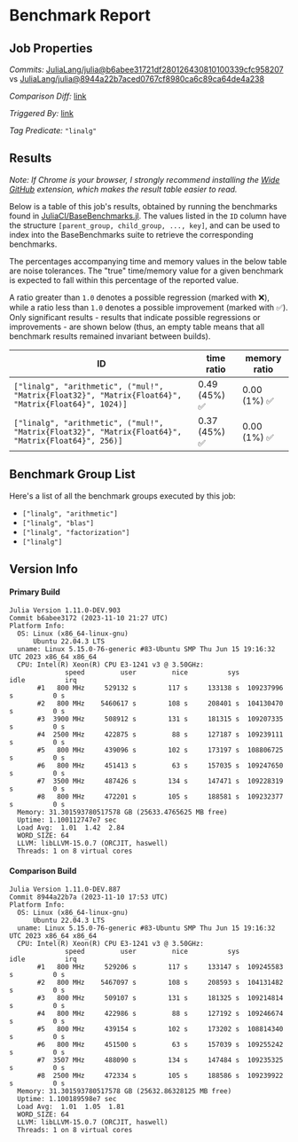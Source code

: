 # Benchmark Report

## Job Properties

*Commits:* [JuliaLang/julia@b6abee31721df280126430810100339cfc958207](https://github.com/JuliaLang/julia/commit/b6abee31721df280126430810100339cfc958207) vs [JuliaLang/julia@8944a22b7aced0767cf8980ca6c89ca64de4a238](https://github.com/JuliaLang/julia/commit/8944a22b7aced0767cf8980ca6c89ca64de4a238)

*Comparison Diff:* [link](https://github.com/JuliaLang/julia/compare/8944a22b7aced0767cf8980ca6c89ca64de4a238..b6abee31721df280126430810100339cfc958207)

*Triggered By:* [link](https://github.com/JuliaLang/julia/pull/52038#issuecomment-1806457323)

*Tag Predicate:* `"linalg"`

## Results

*Note: If Chrome is your browser, I strongly recommend installing the [Wide GitHub](https://chrome.google.com/webstore/detail/wide-github/kaalofacklcidaampbokdplbklpeldpj?hl=en)
extension, which makes the result table easier to read.*

Below is a table of this job's results, obtained by running the benchmarks found in
[JuliaCI/BaseBenchmarks.jl](https://github.com/JuliaCI/BaseBenchmarks.jl). The values
listed in the `ID` column have the structure `[parent_group, child_group, ..., key]`,
and can be used to index into the BaseBenchmarks suite to retrieve the corresponding
benchmarks.

The percentages accompanying time and memory values in the below table are noise tolerances. The "true"
time/memory value for a given benchmark is expected to fall within this percentage of the reported value.

A ratio greater than `1.0` denotes a possible regression (marked with :x:), while a ratio less
than `1.0` denotes a possible improvement (marked with :white_check_mark:). Only significant results - results
that indicate possible regressions or improvements - are shown below (thus, an empty table means that all
benchmark results remained invariant between builds).

| ID | time ratio | memory ratio |
|----|------------|--------------|
| `["linalg", "arithmetic", ("mul!", "Matrix{Float32}", "Matrix{Float64}", "Matrix{Float64}", 1024)]` | 0.49 (45%) :white_check_mark: | 0.00 (1%) :white_check_mark: |
| `["linalg", "arithmetic", ("mul!", "Matrix{Float32}", "Matrix{Float64}", "Matrix{Float64}", 256)]` | 0.37 (45%) :white_check_mark: | 0.00 (1%) :white_check_mark: |

## Benchmark Group List

Here's a list of all the benchmark groups executed by this job:

- `["linalg", "arithmetic"]`
- `["linalg", "blas"]`
- `["linalg", "factorization"]`
- `["linalg"]`

## Version Info

#### Primary Build

```
Julia Version 1.11.0-DEV.903
Commit b6abee3172 (2023-11-10 21:27 UTC)
Platform Info:
  OS: Linux (x86_64-linux-gnu)
      Ubuntu 22.04.3 LTS
  uname: Linux 5.15.0-76-generic #83-Ubuntu SMP Thu Jun 15 19:16:32 UTC 2023 x86_64 x86_64
  CPU: Intel(R) Xeon(R) CPU E3-1241 v3 @ 3.50GHz: 
              speed         user         nice          sys         idle          irq
       #1   800 MHz     529132 s        117 s     133138 s  109237996 s          0 s
       #2   800 MHz    5460617 s        108 s     208401 s  104130470 s          0 s
       #3  3900 MHz     508912 s        131 s     181315 s  109207335 s          0 s
       #4  2500 MHz     422875 s         88 s     127187 s  109239111 s          0 s
       #5   800 MHz     439096 s        102 s     173197 s  108806725 s          0 s
       #6   800 MHz     451413 s         63 s     157035 s  109247650 s          0 s
       #7  3500 MHz     487426 s        134 s     147471 s  109228319 s          0 s
       #8   800 MHz     472201 s        105 s     188581 s  109232377 s          0 s
  Memory: 31.301593780517578 GB (25633.4765625 MB free)
  Uptime: 1.100112747e7 sec
  Load Avg:  1.01  1.42  2.84
  WORD_SIZE: 64
  LLVM: libLLVM-15.0.7 (ORCJIT, haswell)
  Threads: 1 on 8 virtual cores

```

#### Comparison Build

```
Julia Version 1.11.0-DEV.887
Commit 8944a22b7a (2023-11-10 17:53 UTC)
Platform Info:
  OS: Linux (x86_64-linux-gnu)
      Ubuntu 22.04.3 LTS
  uname: Linux 5.15.0-76-generic #83-Ubuntu SMP Thu Jun 15 19:16:32 UTC 2023 x86_64 x86_64
  CPU: Intel(R) Xeon(R) CPU E3-1241 v3 @ 3.50GHz: 
              speed         user         nice          sys         idle          irq
       #1   800 MHz     529206 s        117 s     133147 s  109245583 s          0 s
       #2   800 MHz    5467097 s        108 s     208593 s  104131482 s          0 s
       #3   800 MHz     509107 s        131 s     181325 s  109214814 s          0 s
       #4   800 MHz     422986 s         88 s     127192 s  109246674 s          0 s
       #5   800 MHz     439154 s        102 s     173202 s  108814340 s          0 s
       #6   800 MHz     451500 s         63 s     157039 s  109255242 s          0 s
       #7  3507 MHz     488090 s        134 s     147484 s  109235325 s          0 s
       #8  2500 MHz     472334 s        105 s     188586 s  109239922 s          0 s
  Memory: 31.301593780517578 GB (25632.86328125 MB free)
  Uptime: 1.100189598e7 sec
  Load Avg:  1.01  1.05  1.81
  WORD_SIZE: 64
  LLVM: libLLVM-15.0.7 (ORCJIT, haswell)
  Threads: 1 on 8 virtual cores

```
